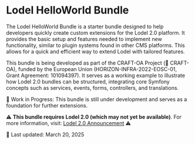 # Lodel HelloWorld Bundle

The Lodel HelloWorld Bundle is a starter bundle designed to help developers quickly create custom extensions for the Lodel 2.0 platform. It provides the basic setup and features needed to implement new functionality, similar to plugin systems found in other CMS platforms. This allows for a quick and efficient way to extend Lodel with tailored features.

This bundle is being developed as part of the CRAFT-OA Project (🔗 CRAFT-OA), funded by the European Union (HORIZON-INFRA-2022-EOSC-01, Grant Agreement: 101094397). It serves as a working example to illustrate how Lodel 2.0 bundles can be structured, integrating core Symfony concepts such as services, events, forms, controllers, and translations.

🚧 Work in Progress: This bundle is still under development and serves as a foundation for further extensions.

⚠️ **This bundle requires Lodel 2.0 (which may not yet be available)**. For more information, visit: [Lodel 2.0 Announcement](https://leo.hypotheses.org/22760) ⚠️

📅 Last updated: March 20, 2025
